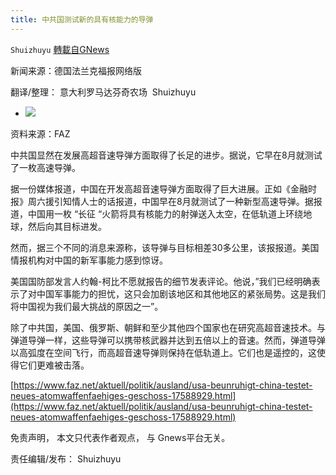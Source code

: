 ```yaml
---
title: 中共国测试新的具有核能力的导弹
---
```

`Shuizhuyu` [轉載自GNews](https://gnews.org/zh-hans/1600180/)

新闻来源：德国法兰克福报网络版

翻译/整理： 意大利罗马达芬奇农场  Shuizhuyu

- ![](https://assets.gnews.org/wp-content/uploads/2021/10/chinesische-und-amerikanische.jpg)


资料来源：FAZ

中共国显然在发展高超音速导弹方面取得了长足的进步。据说，它早在8月就测试了一枚高速导弹。

据一份媒体报道，中国在开发高超音速导弹方面取得了巨大进展。正如《金融时报》周六援引知情人士的话报道，中国早在8月就测试了一种新型高速导弹。据报道，中国用一枚 “长征 “火箭将具有核能力的射弹送入太空，在低轨道上环绕地球，然后向其目标进发。

然而，据三个不同的消息来源称，该导弹与目标相差30多公里，该报报道。美国情报机构对中国的新军事能力感到惊讶。

美国国防部发言人约翰-柯比不愿就报告的细节发表评论。他说，”我们已经明确表示了对中国军事能力的担忧，这只会加剧该地区和其他地区的紧张局势。这是我们将中国视为我们最大挑战的原因之一”。

除了中共国，美国、俄罗斯、朝鲜和至少其他四个国家也在研究高超音速技术。与弹道导弹一样，这些导弹可以携带核武器并达到五倍以上的音速。然而，弹道导弹以高弧度在空间飞行，而高超音速导弹则保持在低轨道上。它们也是遥控的，这使得它们更难被击落。

[https://www.faz.net/aktuell/politik/ausland/usa-beunruhigt-china-testet-neues-atomwaffenfaehiges-geschoss-17588929.html](https://www.faz.net/aktuell/politik/ausland/usa-beunruhigt-china-testet-neues-atomwaffenfaehiges-geschoss-17588929.html)

免责声明， 本文只代表作者观点， 与 Gnews平台无关。

责任编辑/发布： Shuizhuyu
